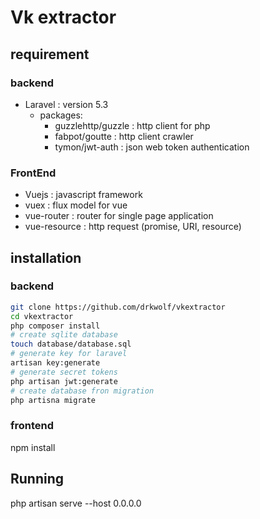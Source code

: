 # Vk extractor 
## requirement 
### backend
- Laravel : version 5.3
    - packages:
        - guzzlehttp/guzzle : http client for php
        - fabpot/goutte : http client crawler
        - tymon/jwt-auth : json web token authentication

### FrontEnd
- Vuejs : javascript framework
- vuex : flux model for vue
- vue-router : router for single page application
- vue-resource : http request (promise, URI, resource)

## installation
### backend 
``` bash
git clone https://github.com/drkwolf/vkextractor
cd vkextractor
php composer install
# create sqlite database
touch database/database.sql
# generate key for laravel
artisan key:generate
# generate secret tokens
php artisan jwt:generate
# create database fron migration
php artisna migrate

```

### frontend
npm install 


## Running
php artisan serve --host 0.0.0.0
